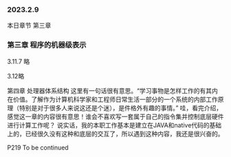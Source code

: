 ### 2023.2.9
本日章节 第三章

### 第三章 程序的机器级表示    
3.11.7
略

3.12略

第四章 处理器体系结构
这里有一句话很有意思。“学习事物是怎样工作的有其内在价值。了解作为计算机科学家和工程师日常生活一部分的一个系统的内部工作原理（特别是对于很多人来说这还是个迷），是件格外有趣的事情。”
哇，看完介绍，感觉这一章的内容很有意思！谁会不喜欢写一套属于自己的指令集并控制底层硬件进行计算工作呢？
说实话，我的本职工作基本是建立在JAVA和native代码的基础上的，已经很久没有这种和底层的交互了，所以遇到这种内容，我还是很兴奋的。

P219 To be continued
